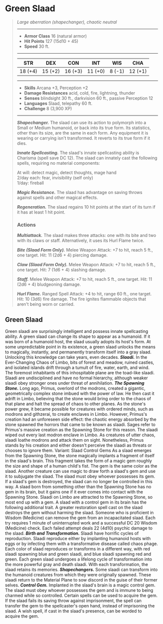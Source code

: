 # Green Slaad
>*Large aberration (shapechanger), chaotic neutral*
>___
>- **Armor Class** 16 (natural armor)
>- **Hit Points** 127 (15d10 + 45)
>- **Speed** 30 ft.
>___
>|STR|DEX|CON|INT|WIS|CHA|
>|:---:|:---:|:---:|:---:|:---:|:---:|
>|18 (+4)|15 (+2)|16 (+3)|11 (+0)|8 (-1)|12 (+1)|
>___
>- **Skills** Arcana +3, Perception +2
>- **Damage Resistances** acid, cold, fire, lightning, thunder
>- **Senses** blindsight 30 ft., darkvision 60 ft., passive Perception 12
>- **Languages** Slaad, telepathy 60 ft.
>- **Challenge** 8 (3,900 XP)
>___
>***Shapechanger.*** The slaad can use its action to polymorph into a Small or Medium humanoid, or back into its true form. Its statistics, other than its size, are the same in each form. Any equipment it is wearing or carrying isn't transformed. It reverts to its true form if it dies.  
>
>***Innate Spellcasting.*** The slaad's innate spellcasting ability is Charisma (spell save DC 12). The slaad can innately cast the following spells, requiring no material components:  
>
>At will: detect magic, detect thoughts, mage hand  
>2/day each: fear, invisibility (self only)  
>1/day: fireball  
>
>
>***Magic Resistance.*** The slaad has advantage on saving throws against spells and other magical effects.  
>
>***Regeneration.*** The slaad regains 10 hit points at the start of its turn if it has at least 1 hit point.  
>
>### Actions
>***Multiattack.*** The slaad makes three attacks: one with its bite and two with its claws or staff. Alternatively, it uses its Hurl Flame twice.  
>
>***Bite (Slaad Form Only).*** Melee Weapon Attack: +7 to hit, reach 5 ft., one target. Hit: 11 (2d6 + 4) piercing damage.  
>
>***Claw (Slaad Form Only).*** Melee Weapon Attack: +7 to hit, reach 5 ft., one target. Hit: 7 (1d6 + 4) slashing damage.  
>
>***Staff.*** Melee Weapon Attack: +7 to hit, reach 5 ft., one target. Hit: 11 (2d6 + 4) bludgeoning damage.  
>
>***Hurl Flame.*** Ranged Spell Attack: +4 to hit, range 60 ft., one target. Hit: 10 (3d6) fire damage. The fire ignites flammable objects that aren't being worn or carried.
## Green Slaad
Green slaadi are surprisingly intelligent and possess innate spellcasting ability. A green slaad can change its shape to appear as a humanoid. If it was born of a humanoid host, the slaad usually adopts its host's form.
At some unpredictable point in its existence, a green slaad unlocks the means to magically, instantly, and permanently transform itself into a gray slaad. Unlocking this knowledge can take years, even decades.
***Slaadi.*** In the Ever-Changing Chaos of Limbo, bits of forest and meadow, ruined castles, and isolated islands drift through a tumult of fire, water, earth, and wind. The foremost inhabitants of this inhospitable plane are the toad-like slaadi. Slaadi are undisciplined and have no formal hierarchy, although weaker slaadi obey stronger ones under threat of annihilation.
***The Spawning Stone.***  Long ago, Primus, overlord of the modrons, created a gigantic, geometrically complex stone imbued with the power of law. He then cast it adrift in Limbo, believing that the stone would bring order to the chaos of that plane and halt the spread of chaos to other planes. As the stone's power grew, it became possible for creatures with ordered minds, such as modrons and githzerai, to create enclaves in Limbo. However, Primus's creation had an unforeseen side effect: the chaotic energy absorbed by the stone spawned the horrors that came to be known as slaadi. Sages refer to Primus's massive creation as the Spawning Stone for this reason.
The slaadi wiped out every last modron enclave in Limbo. As creatures of utter chaos, slaadi loathe modrons and attack them on sight. Nonetheless, Primus stands by his creation and either doesn't perceive the slaadi as threats or chooses to ignore them.
Variant: Slaad Control Gems
As a slaad emerges from the Spawning Stone, the stone magically implants a fragment of itself in the slaad's brain. This fragment takes the form of a magic gem roughly the size and shape of a human child's fist. The gem is the same color as the slaad. Another creature can use magic to draw forth a slaad's gem and use it to subjugate the slaad. The slaad must obey whoever possesses its gem. If a slaad's gem is destroyed, the slaad can no longer be controlled in this way.
A slaad born from something other than the Spawning Stone has no gem in its brain, but it gains one if it ever comes into contact with the Spawning Stone. Slaadi on Limbo are attracted to the Spawning Stone, so most end up with a gem. A slaad with a control gem in its brain has the following additional trait.
A greater restoration spell cast on the slaad destroys the gem without harming the slaad.
Someone who is proficient in Wisdom (Medicine) can remove the gem from an incapacitated slaad. Each try requires 1 minute of uninterrupted work and a successful DC 20 Wisdom (Medicine) check. Each failed attempt deals 22 (4d10) psychic damage to the slaad.
***Birth and Transformation.***  Slaadi have horrific cycles of reproduction. Slaadi reproduce either by implanting humanoid hosts with eggs or by infecting them with a transformative disease called chaos phage. Each color of slaad reproduces or transforms in a different way, with red slaadi spawning blue and green slaadi, and blue slaadi spawning red and green. Each green slaad undergoes a lifelong cycle of transformation into the more powerful gray and death slaadi. With each transformation, the slaad retains its memories.
***Shapechangers.***  Some slaadi can transform into the humanoid creatures from which they were originally spawned. These slaadi return to the Material Plane to sow discord in the guise of their former selves.
***Control Gem.***  Implanted in the slaad's brain is a magic control gem. The slaad must obey whoever possesses the gem and is immune to being charmed while so controlled. Certain spells can be used to acquire the gem. If the slaad fails its saving throw against imprisonment, the spell can transfer the gem to the spellcaster's open hand, instead of imprisoning the slaad. A wish spell, if cast in the slaad's presence, can be worded to acquire the gem.